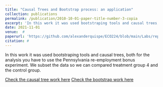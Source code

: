 ```yaml
---
title: "Causal Trees and Bootstrap process: an application"
collection: publications
permalink: /publication/2010-10-01-paper-title-number-3-copia
excerpt: 'In this work it was used bootstraping tools and causal trees, both for the  analysis you have to use the Pennsylvania re-employment bonus experiment. We subset the data so we can compared treatment group 4 and the control group.' 
date: 2021-11-01
venue:  #  
paperurl: 'https://github.com/alexanderquispe/ECO224/blob/main/Labs/replication_5/group2_lab5_causaltree2.html'
citation: # 
---
```

In this work it was used bootstraping tools and causal trees, both for the  analysis you have to use the Pennsylvania re-employment bonus experiment. We subset the data so we can compared treatment group 4 and the control group.

[Check the causal tree work here](https://github.com/alexanderquispe/ECO224/blob/main/Labs/replication_5/group2_lab5_causaltree2.html)
[Check the bootstrap work here](https://github.com/alexanderquispe/ECO224/blob/main/Labs/replication_5/group2_lab5_bootstrap_R.html)
